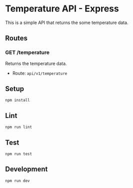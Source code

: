 # Temperature API - Express

This is a simple API that returns the some temperature data.

## Routes

### GET /temperature

Returns the temperature data.

- Route: `api/v1/temperature`

## Setup

```
npm install
```

## Lint

```
npm run lint
```

## Test

```
npm run test
```

## Development

```
npm run dev
```
